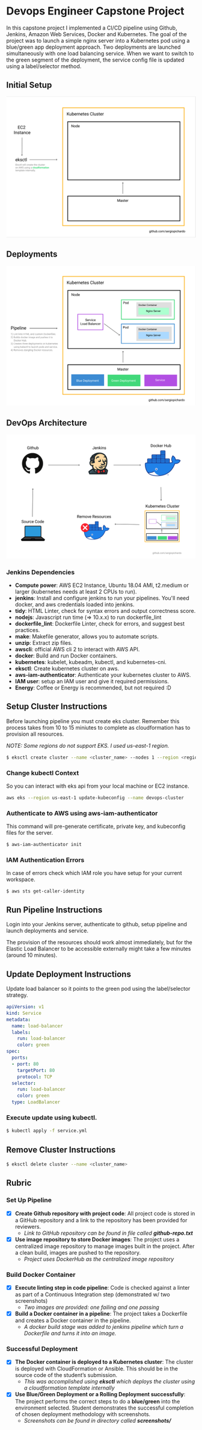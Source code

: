 # Devops Engineer Capstone Project

In this capstone project I implemented a CI/CD pipeline using Github, Jenkins, Amazon Web Services, Docker and Kubernetes. The goal of the project was to launch a simple nginx server into a Kubernetes pod using a blue/green app deployment approach. Two deployments are launched simultaneously with one load balancing service. When we want to switch to the green segment of the deployment, the service config file is updated using a label/selector method. 

## Initial Setup
![alt Project Pipeline](https://github.com/sergiopichardo/devops-capstone/blob/master/diagrams/initial-setup.png)


## Deployments
![alt Project Initial](https://github.com/sergiopichardo/devops-capstone/blob/master/diagrams/deployments.png)


## DevOps Architecture
![alt Project Pipeline](https://github.com/sergiopichardo/devops-capstone/blob/master/diagrams/pipeline.png)


<!-- Add dependencies needed to be installed -->
### Jenkins Dependencies 
- **Compute power**: AWS EC2 Instance, Ubuntu 18.04 AMI, t2.medium or larger (kubernetes needs at least 2 CPUs to run).
- **jenkins**: Install and configure jenkins to run your pipelines. You'll need docker, and aws credentials loaded into jenkins.
- **tidy**: HTML Linter, check for syntax errors and output correctness score.
- **nodejs**: Javascript run time (=> 10.x.x) to run dockerfile_lint
- **dockerfile_lint**: Dockerfile Linter, check for errors, and suggest best practices.
- **make**: Makefile generator, allows you to automate scripts.
- **unzip**: Extract zip files.
- **awscli**: official AWS cli 2 to interact with AWS API. 
- **docker**: Build and run Docker containers.
- **kubernetes**: kubelet, kubeadm, kubectl, and kubernetes-cni.
- **eksctl**: Create kubernetes cluster on aws.
- **aws-iam-authenticator**: Authenticate your kubernetes cluster to AWS.
- **IAM user**: setup an IAM user and give it required permissions. 
- **Energy**: Coffee or Energy is recommended, but not required :D


## Setup Cluster Instructions 
<!-- Creating Cluster with eksctl -->
Before launching pipeline you must create eks cluster. Remember this process takes from 10 to 15 miniutes to complete as cloudformation has to provision all resources.

*NOTE: Some regions do not support EKS. I used us-east-1 region.*

```sh
$ eksctl create cluster --name <cluster_name> --nodes 1 --region <region>
```


### Change kubectl Context 
So you can interact with eks api from your local machine or EC2 instance.
```sh
aws eks --region us-east-1 update-kubeconfig --name devops-cluster
```


### Authenticate to AWS using aws-iam-authenticator
This command will pre-generate certificate, private key, and kubeconfig files for the server.
```sh
$ aws-iam-authenticator init
```


### IAM Authentication Errors
In case of errors check which IAM role you have setup for your current workspace. 
```
$ aws sts get-caller-identity
```


## Run Pipeline Instructions
<!-- Explain how to run pipeline -->
Login into your Jenkins server, authenticate to github, setup pipeline and 
launch deployments and service. 

The provision of the resources should work almost immediately, but for the Elastic Load Balancer to be accessible externally might take a few minutes (around 10 minutes).

## Update Deployment Instructions
Update load balancer so it points to the green pod using the label/selector strategy.
```yml
apiVersion: v1
kind: Service
metadata:
  name: load-balancer
  labels:
    run: load-balancer
    color: green
spec:
  ports:
  - port: 80
    targetPort: 80
    protocol: TCP
  selector:
    run: load-balancer
    color: green
  type: LoadBalancer
```


### Execute update using kubectl.
```sh
$ kubectl apply -f service.yml
```

## Remove Cluster Instructions 
<!-- Display command needed -->
```sh
$ eksctl delete cluster --name <cluster_name>
```


## Rubric 
<!-- NOTE: Remember to explain that eksctl creates cloudformation script -->

### Set Up Pipeline 
- [x] **Create Github repository with project code**: All project code is stored in a GitHub repository and a link to the repository has been provided for reviewers.
    - *Link to GitHub repository can be found in file called **github-repo.txt***
- [x] **Use image repository to store Docker images**: The project uses a centralized image repository to manage images built in the project. After a clean build, images are pushed to the repository.
    - *Project uses DockerHub as the centralized image repository*
### Build Docker Container 
- [x] **Execute linting step in code pipeline**: Code is checked against a linter as part of a Continuous Integration step (demonstrated w/ two screenshots)
    - *Two images are provided: one failing and one passing*
- [x] **Build a Docker container in a pipeline**: The project takes a Dockerfile and creates a Docker container in the pipeline.
    - *A docker build stage was added to jenkins pipeline which turn a Dockerfile and turns it into an image.*

### Successful Deployment
- [x] **The Docker container is deployed to a Kubernetes cluster**: The cluster is deployed with CloudFormation or Ansible. This should be in the source code of the student’s submission.
    - *This was accomplished using **eksctl** which deploys the cluster using a cloudformation template internally*
- [x] **Use Blue/Green Deployment or a Rolling Deployment successfully**: The project performs the correct steps to do a **blue/green** into the environment selected. Student demonstrates the successful completion of chosen deployment methodology with screenshots.
    - *Screenshots can be found in directory called **screenshots/***

